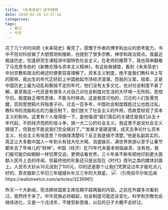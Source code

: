 ```yaml
---
title: 《未来简史》读书随想
date: 2018-02-26 13:37:14
categories:
tags:
  - 笔记
  - 书评 
---
```


花了几个月时间把《未来简史》看完了，感慨于作者的博学和出众的思考能力，书中不但对科技做了大胆预测和推断，也提到了很多宗教，神学和政治观点。我最近痴迷历史，恰逢研究生课程讲中国特色社会主义，在老师的推荐下，我也简单翻看了马克思韦伯的《新教伦理与资本主义精神》，有这些做铺垫，看到《未来简史》中对宗教和政治的阐述时便更容易理解了，资本主义制度，绝不是我们教科书上写的那样。我出生的年代正好赶上中国掀起市场经济浪潮，而我的父辈，祖辈，正是中国历史上最为动乱和飘摇不定的年代，他们没有太多文化，也对社会制度不甚了解，甚至我这一代还是有很多人对自己对社会制度对生活的大环境一无所知，思想守旧，极度缺乏理性思维，不能与时俱进。这是极其可怕的，沉沦的人们急需觉醒，否则思想鸦片将贻害子孙。过去一百多年，中国社会制度既姓过公也姓过私，教科书的洗脑和左的力量压制下，我们放大了社会主义的作用，而故意轻视了资本主义的影响。这里有个人值得提一下，是他强调“我们落后的关键还是我们从五十年代起，不抓经济而抓阶级斗争，搞一大二公的社会主义。我这里不是说社会主义搞错了，但我也不能说我们完全搞对了。”“发展才是硬道理，成天去争论什么资本主义、社会主义有啥意思？你搞得清楚吗？反正我是搞不清楚。”他是名副其实的，真正让大多数中国人一年到头有钱大吃大喝、消遣娱乐、满世界旅游以至于让春节都失去了年味儿的“财神”。中国（经济）在70年代末基本频临崩溃，没有他，我们极可能仍如朝鲜一样饥寒交迫，更惘谈看世界。三十年来不断有把他印到更大面额人民币上去的传闻，但最终他的形象还只是出现在《时代》周刊之类的媒体封面上。人民币大钞从10元涨到了100元，印的还是那个让我们凭票证过年才能吃点儿好的、穿衣服新三年旧三年缝缝补补又三年的大救星。
![](http://ou7hg0tk3.bkt.clouddn.com/%E9%82%93%E5%B0%8F%E5%B9%B3.jpg)
（引用自华尔街见闻https://wallstreetcn.com/articles/3236961）

昨天一个大新闻，宪法移除国家主席任期不超两届的内容。之前在外媒多次看到过，竟然终于来了。中华民族必将崛起，社会制度可能还会变化，科学和宗教也会继续进化，又是一个戊戌年，不接受新思维，以后的日子大概不会好过。

